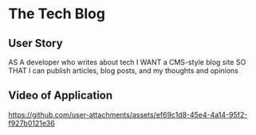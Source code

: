 # The Tech Blog

## User Story
AS A developer who writes about tech
I WANT a CMS-style blog site
SO THAT I can publish articles, blog posts, and my thoughts and opinions

## Video of Application

https://github.com/user-attachments/assets/ef69c1d8-45e4-4a14-95f2-f927b0121e36

